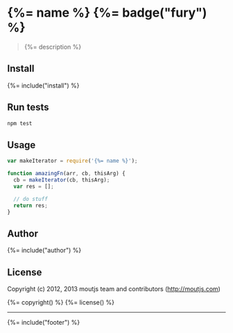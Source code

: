 # {%= name %} {%= badge("fury") %}
> {%= description %}

## Install
{%= include("install") %}

## Run tests

```bash
npm test
```

## Usage

```js
var makeIterator = require('{%= name %}');

function amazingFn(arr, cb, thisArg) {
  cb = makeIterator(cb, thisArg);
  var res = [];

  // do stuff
  return res;
}
```

## Author
{%= include("author") %}

## License
Copyright (c) 2012, 2013 moutjs team and contributors (http://moutjs.com)

{%= copyright() %}
{%= license() %}

***

{%= include("footer") %}